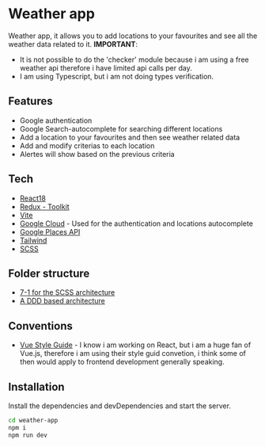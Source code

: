 # Weather app

Weather app, it allows you to add locations to your favourites and see all the weather data related to it.
**IMPORTANT**:

- It is not possible to do the 'checker' module because i am using a free weather api therefore i have limited api calls per day.
- I am using Typescript, but i am not doing types verification.

## Features

- Google authentication
- Google Search-autocomplete for searching different locations
- Add a location to your favourites and then see weather related data
- Add and modify criterias to each location
- Alertes will show based on the previous criteria

## Tech

- [React18](https://reactjs.org/)
- [Redux - Toolkit](https://redux-toolkit.js.org/)
- [Vite](https://vitejs.dev/guide/why.html)
- [Google Cloud](https://cloud.google.com/) - Used for the authentication and locations autocomplete
- [Google Places API](https://developers.google.com/maps/documentation/places/web-service)
- [Tailwind](https://markus.oberlehner.net/blog/vue-project-directory-structure-keep-it-flat-or-group-by-domain/)
- [SCSS](https://sass-lang.com/guide)

## Folder structure

- [7-1 for the SCSS architecture](https://sass-guidelin.es/es/#arquitectura)
- [A DDD based architecture](https://css-tricks.com/domain-driven-design-with-react/)

## Conventions

- [Vue Style Guide](https://vuejs.org/style-guide/) - I know i am working on React, but i am a huge fan of Vue.js, therefore i am using their style guid convetion, i think some of then would apply to frontend development generally speaking.

## Installation

Install the dependencies and devDependencies and start the server.

```sh
cd weather-app
npm i
npm run dev
```
